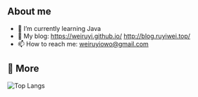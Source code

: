 ## About me
- 🌱 I’m currently learning Java              
- 🔭 My blog: https://weiruyi.github.io/   http://blog.ruyiwei.top/
- 📫 How to reach me: weiruyiowo@gmail.com     






## :newspaper: More
![Top Langs](https://github-readme-stats.vercel.app/api/top-langs/?username=weiruyi&layout=compact&theme=tokyonight)

<!--
**weiruyi/weiruyi** is a ✨ _special_ ✨ repository because its `README.md` (this file) appears on your GitHub profile.
## Github summary
![](https://github-readme-stats.vercel.app/api?username=weiruyi&show_icons=true&theme=transparent)
Here are some ideas to get you started:

- 🔭 I’m currently working on ...
- 🌱 I’m currently learning ...
- 👯 I’m looking to collaborate on ...
- 🤔 I’m looking for help with ...
- 💬 Ask me about ...
- 📫 How to reach me: ...
- 😄 Pronouns: ...
- ⚡ Fun fact: ...
-->
